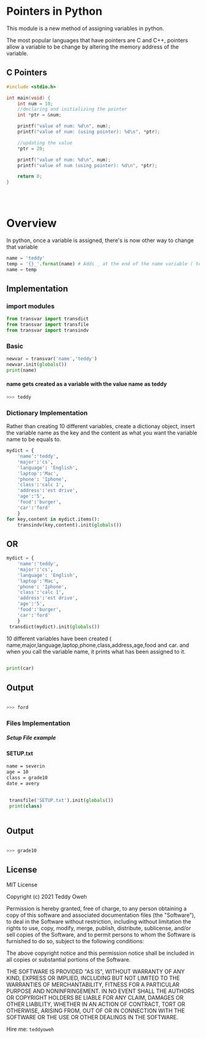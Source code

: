 # Pointers in Python
This module is a new method of assigning variables in python.

The most popular languages that have pointers are C and C++, pointers allow a variable to be change by altering the memory address of the variable. 

## C Pointers 
```C
#include <stdio.h>

int main(void) {
	int num = 10;
	//declaring and initializing the pointer
	int *ptr = &num;

	printf("value of num: %d\n", num);
	printf("value of num: (using pointer): %d\n", *ptr);

	//updating the value
	*ptr = 20;

	printf("value of num: %d\n", num);
	printf("value of num (using pointer): %d\n", *ptr);

	return 0;
}


 

```

# Overview
In python, once a variable is assigned, there's is now other way to change that variable

```Python
name = 'teddy'
temp = '{}_'.format(name) # Adds _ at the end of the name variable ( teddy )
name = temp 
```



## Implementation
 ### import modules
 ```py
from transvar import transdict
from transvar import transfile
from transvar import transindv
 ```
 
 ### Basic 
 ```py
 newvar = transvar('name','teddy')
 newvar.init(globals())
 print(name)
 ```
 #### name gets created as a variable with the value name as teddy
 ```sh
 >>> teddy
 ```
 ### Dictionary Implementation 
Rather than creating 10 different variables, create a dictionay object, insert the variable name as the key and the content as what you want the variable name to be equals to.

```Python
mydict = {
	'name':'teddy',
	'major':'cs',
	'language': 'English',
	'laptop':'Mac',
	'phone': 'Iphone',
	'class':'calc 1',
	'address':'est drive',
	'age':'5',
	'food':'burger',
	'car':'ford'
	}
for key,content in mydict.items():
	transindv(key,content).init(globals())
```
## OR
```Python
mydict = {
	'name':'teddy',
	'major':'cs',
	'language': 'English',
	'laptop':'Mac',
	'phone': 'Iphone',
	'class':'calc 1',
	'address':'est drive',
	'age':'5',
	'food':'burger',
	'car':'ford'
	}
 transdict(mydict).init(globals())
```
10 different variables have been created ( name,major,language,laptop,phone,class,address,age,food and car.
and when you call the variable name, it prints what has been assigned to it.

```Python
 
print(car)

```
## Output
```sh
 
>>> ford

```
### Files Implementation
##### Setup File example
#### SETUP.txt
```txt
name = severin
age = 10
class = grade10
date = avery

```

```Python
 
 transfile('SETUP.txt').init(globals())
 print(class)
 

```
## Output
```sh
 
>>> grade10

```
License
----

MIT License

Copyright (c) 2021 Teddy Oweh

Permission is hereby granted, free of charge, to any person obtaining a copy
of this software and associated documentation files (the "Software"), to deal
in the Software without restriction, including without limitation the rights
to use, copy, modify, merge, publish, distribute, sublicense, and/or sell
copies of the Software, and to permit persons to whom the Software is
furnished to do so, subject to the following conditions:

The above copyright notice and this permission notice shall be included in all
copies or substantial portions of the Software.

THE SOFTWARE IS PROVIDED "AS IS", WITHOUT WARRANTY OF ANY KIND, EXPRESS OR
IMPLIED, INCLUDING BUT NOT LIMITED TO THE WARRANTIES OF MERCHANTABILITY,
FITNESS FOR A PARTICULAR PURPOSE AND NONINFRINGEMENT. IN NO EVENT SHALL THE
AUTHORS OR COPYRIGHT HOLDERS BE LIABLE FOR ANY CLAIM, DAMAGES OR OTHER
LIABILITY, WHETHER IN AN ACTION OF CONTRACT, TORT OR OTHERWISE, ARISING FROM,
OUT OF OR IN CONNECTION WITH THE SOFTWARE OR THE USE OR OTHER DEALINGS IN THE
SOFTWARE.


Hire me: `teddyoweh`
